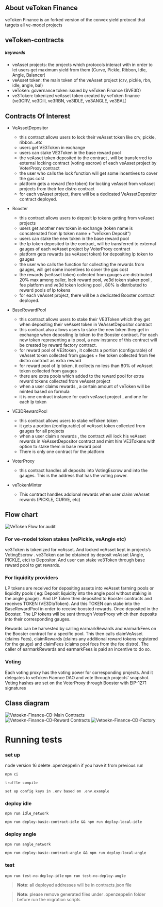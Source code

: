 ## About veToken Finance

veToken Finance is an forked version of the convex yield protocol that targets all ve-model projects

## veToken-contracts

##### keywords

- veAsset projects: the projects which protocols interact with in order to let users get maximum yield from them (Curve, Pickle, Ribbon, Idle, Angle, Balancer)
- veAsset token: the main token of the veAsset project (crv, pickle, rbn, idle, angle, bal)
- veToken: governance token issued by veToken Finance ($VE3D)
- ve3Token: tokenized veAsset token created by veToken finance (ve3CRV, ve3Dill, ve3RBN, ve3IDLE, ve3ANGLE, ve3BAL)

## Contracts Of Interest

- VeAssetDepositor
  - this contract allows users to lock their veAsset token like crv, pickle, ribbon...etc
  - users get VE3Token in exchange
  - users can stake VE3Token in the base reward pool
  - the veAsset token deposited to the contract , will be transferred to external locking contract (voting escrow) of each veAsset project by VoterProxy contract
  - the user who calls the lock function will get some incentives to cover the gas cost
  - platform gets a reward (fee token) for locking veAsset from veAsset projects from their fee distro contract
  - for each veAsset project, there will be a dedicated VeAssetDepositor contract deployed.
- Booster

  - this contract allows users to deposit lp tokens getting from veAsset projects
  - users get another new token in exchange (token name is concatenated from lp token name + "veToken Deposit")
  - users can stake the new token in the base reward pool
  - the lp token deposited to the contract, will be transferred to external gauges of each veAsset project by VoterProxy contract
  - platform gets rewards (as veAsset token) for depositing lp token to gauges
  - the user who calls the function for collecting the rewards from gauges, will get some incentives to cover the gas cost
  - the rewards (veAsset token) collected from gauges are distributed 20% max among caller, lock reward pool, ve3d token staker pool , fee platform and ve3d token locking pool , 80% is distributed to reward pools of lp tokens
  - for each veAsset project, there will be a dedicated Booster contract deployed.

- BaseRewardPool

  - this contract allows users to stake their VE3Token which they get when depositing their veAsset token in VeAssetDepositor contract
  - this contract also allows users to stake the new token they get in exchange when depositing lp token to the Booster contract. For each new token representing a lp pool, a new instance of this contract will be created by reward factory contract.
  - for reward pool of VE3token , it collects a portion (configurable) of veAsset token collected from gauges + fee token collected from fee distro contract as extra reward
  - for reward pool of lp token, it collects no less than 80% of veAsset token collected from gauges
  - there are extra pools which added to the reward pool for extra reward tokens collected from veAsset project
  - when a user claims rewards , a certain amount of veToken will be minted based on formula
  - it is one contract instance for each veAsset project , and one for each lp token

- VE3DRewardPool

  - this contract allows users to stake veToken token
  - it gets a portion (configurable) of veAsset token collected from gauges for all projects
  - when a user claim s rewards , the contract will lock his veAsset rewards in VeAssetDepositor contract and mint him VE3Tokens with option to stake them in base reward pool
  - There is only one contract for the platform

- VoterProxy

  - this contract handles all deposits into VotingEscrow and into the gauges. This is the address that has the voting power.

- veTokenMinter
  - This contract handles addional rewards when user claim veAsset rewards (PICKLE, CURVE, etc)

## Flow chart

![VeToken Flow for audit](https://user-images.githubusercontent.com/77819086/170293893-6ae4d27f-b21d-42a9-be16-6f2f610191d1.png)

### For ve-model token stakes (vePickle, veAngle etc)

ve3Token is tokenized for veAsset. And locked veAsset kept in projects’s VotingEscrow . ve3Token can be obtained by deposit veAsset (Angle, PICKLE, etc) to Depositor. And user can stake ve3Token through base reward pool to get rewards.

### For liquidity providers

LP tokens are received for depositing assets into veAsset farming pools or liquidity pools ( eg: Deposit liquidity into the angle pool without staking in the angle gauge) . And LP Token then deposited to Booster contracts and receives TOKEN (VE3DlpToken). And this TOKEN can stake into the BaseRewardPool in order to receive boosted rewards. Once deposited in the Booster. The LP tokens will be sent through VoterProxy which then deposits into their corresponding gauges.

Rewards can be harvested by calling earmarkRewards and earmarkFees on the Booster contract for a specific pool. This then calls claimVeAsset
(claims Fees), claimRewards (claims any additional reward tokens registered for the gauge) and claimFees (claims pool fees from the fee distro). The caller of earmarkRewards and earmarkFees is paid an incentive to do so.

### Voting

Each voting proxy has the voting power for corresponding projects. And it delegates to veToken Fiannce DAO and vote through projects’ snapshot. Voting hashes are set on the VoterProxy through Booster with EIP-1271 signatures

## Class diagram

![Vetoekn-Finance-CD-Main Contracts](https://user-images.githubusercontent.com/77819086/170214459-c6857ac3-1199-4872-b876-60a65fbd25be.svg)
![Vetoekn-Finance-CD-Reward Contracts](https://user-images.githubusercontent.com/77819086/170215780-a9e9b605-492a-4a04-8069-cea2413b2e98.svg)
![Vetoekn-Finance-CD-Factory](https://user-images.githubusercontent.com/77819086/170216085-2856ddd9-97ef-4e3b-9cca-994bd63e25e5.svg)

# Running tests

### set up

node version 16
delete .openzeppelin if you have it from previous run

`npm ci`

`truffle compile`

`set up config keys in .env based on .env.example`

### deploy idle

`npm run idle_network`

`npm run deploy-basic-contract-idle && npm run deploy-local-idle`

### deploy angle

`npm run angle_network`

`npm run deploy-basic-contract-angle && npm run deploy-local-angle`

### test

`npm run test-no-deploy-idle`
`npm run test-no-deploy-angle`

> **Note:** all deployed addresses will be in contracts.json file

> **Note:** please remove generated files under .openzeppelin folder before run the migration scripts
